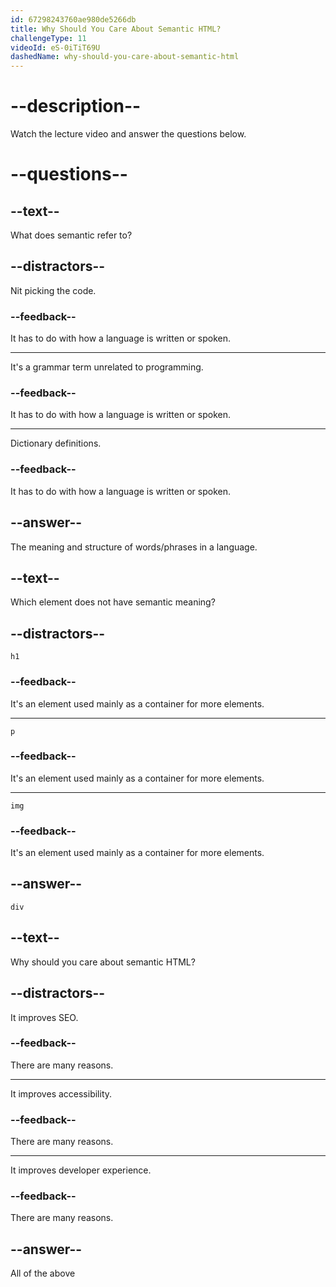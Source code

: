 ```yaml
---
id: 67298243760ae980de5266db
title: Why Should You Care About Semantic HTML?
challengeType: 11
videoId: eS-0iTiT69U
dashedName: why-should-you-care-about-semantic-html
---
```


# --description--

Watch the lecture video and answer the questions below.

# --questions--

## --text--

What does semantic refer to?

## --distractors--

Nit picking the code.

### --feedback--

It has to do with how a language is written or spoken.

---

It's a grammar term unrelated to programming.

### --feedback--

It has to do with how a language is written or spoken.

---

Dictionary definitions.

### --feedback--

It has to do with how a language is written or spoken.

## --answer--

The meaning and structure of words/phrases in a language.

## --text--

Which element does not have semantic meaning?

## --distractors--

`h1`

### --feedback--

It's an element used mainly as a container for more elements.

---

`p`

### --feedback--

It's an element used mainly as a container for more elements.

---

`img`

### --feedback--

It's an element used mainly as a container for more elements.

## --answer--

`div`

## --text--

Why should you care about semantic HTML?

## --distractors--

It improves SEO.

### --feedback--

There are many reasons.

---

It improves accessibility.

### --feedback--

There are many reasons.

---

It improves developer experience.

### --feedback--

There are many reasons.

## --answer--

All of the above

